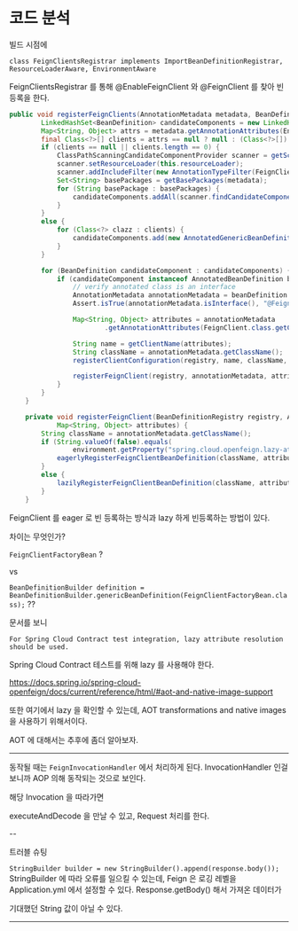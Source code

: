 # 코드 분석


빌드 시점에

`class FeignClientsRegistrar implements ImportBeanDefinitionRegistrar, ResourceLoaderAware, EnvironmentAware`

FeignClientsRegistrar 를 통해 @EnableFeignClient 와 @FeignClient 를 찾아 빈 등록을 한다.

```java
public void registerFeignClients(AnnotationMetadata metadata, BeanDefinitionRegistry registry) {
		LinkedHashSet<BeanDefinition> candidateComponents = new LinkedHashSet<>();
		Map<String, Object> attrs = metadata.getAnnotationAttributes(EnableFeignClients.class.getName());
		final Class<?>[] clients = attrs == null ? null : (Class<?>[]) attrs.get("clients");
		if (clients == null || clients.length == 0) {
			ClassPathScanningCandidateComponentProvider scanner = getScanner();
			scanner.setResourceLoader(this.resourceLoader);
			scanner.addIncludeFilter(new AnnotationTypeFilter(FeignClient.class));
			Set<String> basePackages = getBasePackages(metadata);
			for (String basePackage : basePackages) {
				candidateComponents.addAll(scanner.findCandidateComponents(basePackage));
			}
		}
		else {
			for (Class<?> clazz : clients) {
				candidateComponents.add(new AnnotatedGenericBeanDefinition(clazz));
			}
		}

		for (BeanDefinition candidateComponent : candidateComponents) {
			if (candidateComponent instanceof AnnotatedBeanDefinition beanDefinition) {
				// verify annotated class is an interface
				AnnotationMetadata annotationMetadata = beanDefinition.getMetadata();
				Assert.isTrue(annotationMetadata.isInterface(), "@FeignClient can only be specified on an interface");

				Map<String, Object> attributes = annotationMetadata
						.getAnnotationAttributes(FeignClient.class.getCanonicalName());

				String name = getClientName(attributes);
				String className = annotationMetadata.getClassName();
				registerClientConfiguration(registry, name, className, attributes.get("configuration"));

				registerFeignClient(registry, annotationMetadata, attributes);
			}
		}
	}
```


```java
	private void registerFeignClient(BeanDefinitionRegistry registry, AnnotationMetadata annotationMetadata,
			Map<String, Object> attributes) {
		String className = annotationMetadata.getClassName();
		if (String.valueOf(false).equals(
				environment.getProperty("spring.cloud.openfeign.lazy-attributes-resolution", String.valueOf(false)))) {
			eagerlyRegisterFeignClientBeanDefinition(className, attributes, registry);
		}
		else {
			lazilyRegisterFeignClientBeanDefinition(className, attributes, registry);
		}
	}
```

FeignClient 를 eager 로 빈 등록하는 방식과 lazy 하게 빈등록하는 방법이 있다.

차이는 무엇인가?

`FeignClientFactoryBean` ?

vs

`BeanDefinitionBuilder definition = BeanDefinitionBuilder.genericBeanDefinition(FeignClientFactoryBean.class);` ??


문서를 보니 

`For Spring Cloud Contract test integration, lazy attribute resolution should be used.`

Spring Cloud Contract 테스트를 위해 lazy 를 사용해야 한다. 

https://docs.spring.io/spring-cloud-openfeign/docs/current/reference/html/#aot-and-native-image-support

또한 여기에서 lazy 을 확인할 수 있는데, AOT transformations and native images 을 사용하기 위해서이다.

AOT 에 대해서는 추후에 좀더 알아보자.

---


동작될 때는 `FeignInvocationHandler` 에서 처리하게 된다.  InvocationHandler 인걸 보니까 AOP 의해 동작되는 것으로 보인다.

해당 Invocation 을 따라가면

executeAndDecode 을 만날 수 있고, Request 처리를 한다.

--

트러블 슈팅

`StringBuilder builder = new StringBuilder().append(response.body());`
StringBuilder 에 따라 오류를 일으킬 수 있는데, Feign 은 로깅 레벨을 Application.yml 에서 설정할 수 있다. Response.getBody() 해서 가져온 데이터가 

기대했던 String 값이 아닐 수 있다.


---


